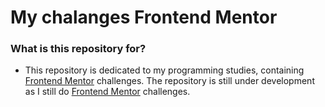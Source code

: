 # My chalanges Frontend Mentor

### What is this repository for?

* This repository is dedicated to my programming studies, containing [Frontend Mentor](https://www.frontendmentor.io/) challenges. The repository is still under development as I still do [Frontend Mentor](https://www.frontendmentor.io/) challenges.
 
###
